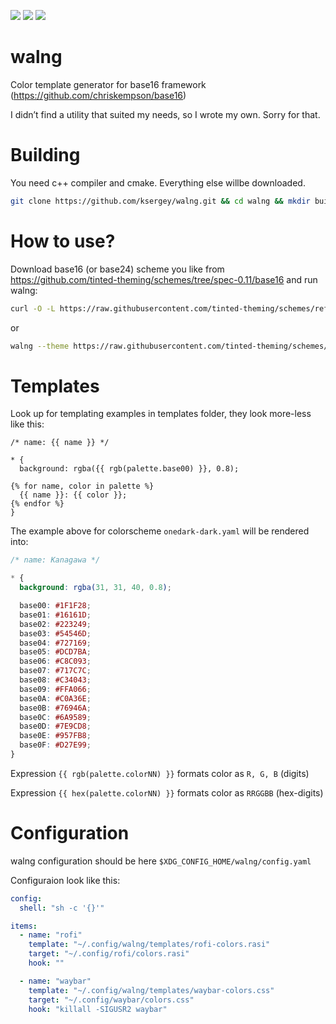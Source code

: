 [<img src="https://img.shields.io/github/license/ksergey/walng">](https://opensource.org/license/mit)
[<img src="https://img.shields.io/github/actions/workflow/status/ksergey/walng/build-and-test.yml?logo=linux">](https://github.com/ksergey/walng/actions/workflows/build-and-test.yml)
[<img src="https://img.shields.io/badge/language-C%2B%2B23-red">](https://en.wikipedia.org/wiki/C%2B%2B23)

# walng

Color template generator for base16 framework (https://github.com/chriskempson/base16)

I didn’t find a utility that suited my needs, so I wrote my own. Sorry for that.

# Building

You need c++ compiler and cmake. Everything else willbe downloaded.

```sh
git clone https://github.com/ksergey/walng.git && cd walng && mkdir build && cd build && cmake .. && make

```

# How to use?

Download base16 (or base24) scheme you like from https://github.com/tinted-theming/schemes/tree/spec-0.11/base16 and
run walng:

```sh
curl -O -L https://raw.githubusercontent.com/tinted-theming/schemes/refs/heads/spec-0.11/base16/terracotta.yaml && ./walng --theme terracotta.yaml

```

or

```sh
walng --theme https://raw.githubusercontent.com/tinted-theming/schemes/refs/heads/spec-0.11/base16/terracotta.yaml

```


# Templates

Look up for templating examples in templates folder, they look more-less like this:

```jinja
/* name: {{ name }} */

* {
  background: rgba({{ rgb(palette.base00) }}, 0.8);

{% for name, color in palette %}
  {{ name }}: {{ color }};
{% endfor %}
}

```

The example above for colorscheme `onedark-dark.yaml` will be rendered into:

```css
/* name: Kanagawa */

* {
  background: rgba(31, 31, 40, 0.8);

  base00: #1F1F28;
  base01: #16161D;
  base02: #223249;
  base03: #54546D;
  base04: #727169;
  base05: #DCD7BA;
  base06: #C8C093;
  base07: #717C7C;
  base08: #C34043;
  base09: #FFA066;
  base0A: #C0A36E;
  base0B: #76946A;
  base0C: #6A9589;
  base0D: #7E9CD8;
  base0E: #957FB8;
  base0F: #D27E99;
}

```

Expression `{{ rgb(palette.colorNN) }}` formats color as `R, G, B` (digits)

Expression `{{ hex(palette.colorNN) }}` formats color as `RRGGBB` (hex-digits)

# Configuration

walng configuration should be here `$XDG_CONFIG_HOME/walng/config.yaml`

Configuraion look like this:

```yaml
config:
  shell: "sh -c '{}'"

items:
  - name: "rofi"
    template: "~/.config/walng/templates/rofi-colors.rasi"
    target: "~/.config/rofi/colors.rasi"
    hook: ""

  - name: "waybar"
    template: "~/.config/walng/templates/waybar-colors.css"
    target: "~/.config/waybar/colors.css"
    hook: "killall -SIGUSR2 waybar"

```
